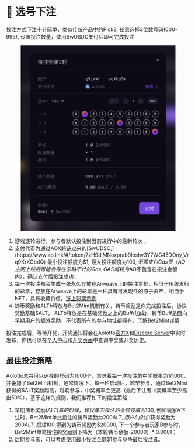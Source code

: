 # 🎲 选号下注

投注方式下注十分简单，类似传统产品中的Pick3, 任意选择3位数号码(000-999), 设置投注数量，使用$wUSDC支付后即可完成投注

<figure><img src=".gitbook/assets/image.png" alt=""><figcaption></figcaption></figure>

1. 游戏逐轮进行，参与者默认投注到当前进行中的最新轮次；
2. 支付代币为通过AOX跨链过来的[$wUDSC,](https://www.ao.link/#/token/7zH9dlMNoxprab9loshv3Y7WG45DOny_Vrq9KrXObdQ) 最小投注额度为$1, 最大投注额度为$100, 无需支付Gas费（AO主网上线后可能会存在忽略不计的Gas,GAS消耗为$AO不包含在投注金额内），确认支付后投注成功；
3. 每一次投注都会生成一张永久存放在Arweave上的投注票据，相当于传统发行的彩票，存放在Arweave上的彩票是一种具有可发现性的原子资产，相当于NFT，具有收藏价值。[链上彩票示例](https://kmu4rbzchrloqp3ypunbd4y345hrhritxwufx7dg5ymkbce6anhq.arweave.net/UynIhyI8Vug_eH0aEfMb508TxRO9qFv8Zu4YoIieA08)
4. 铸币奖励和ALTb释放与Bet2Mint机制有关，铸币奖励是你完成投注后，协议奖励基础$ALT， ALTb释放是在基础奖励之上的Buff(加成)，铸币Buff是面向早期用户的额外奖励，不代表所有的参与地址都拥有，[了解Bet2Mint详情](usdalt.md#bet2mint)

投注完成后，等待开奖，开奖通知将会在Aolotto[官方X](https://x.com/aolotto_dao)和[Discord Server](https://discord.gg/BFhkUCRjmF)中实时发布，你也可以在[个人中心](https://aolotto.com/#/me?tab=wins)和[开奖页面](https://dev.aolotto.com/#/draws)中查询中奖或开奖历史。

## 最佳投注策略

Aolotto总共可以选择的号码为1000个，意味着每一次投注的中奖概率为1/1000， 并叠加了Bet2Mint机制，通常情况下，每一轮启动后，越早参与，通过Bet2Mint获得的$ALT奖励越高，越晚参与，中奖概率会更高（最后下注者中奖概率至少高出50%），基于这样的规则，我们推荐如下的投注策略：

1. 早期铸币奖励($ALT)高的时候，建议单次投注的金额设置为$100, 例如玩家A下注时，Bet2Mint单比投注的铸币奖励为200$ALT, 用户A投注$1获得奖励为200$ALT, 投注$100,得到的铸币奖励为$20000, 下一个参与者玩家B参与时，Bet2Mint单笔投注的奖励则下降为（本轮铸币余额-20000）\* 0.0001；
2. 后期参与者，可以考虑使用最小投注金额$1参与竞争最后投注者。



